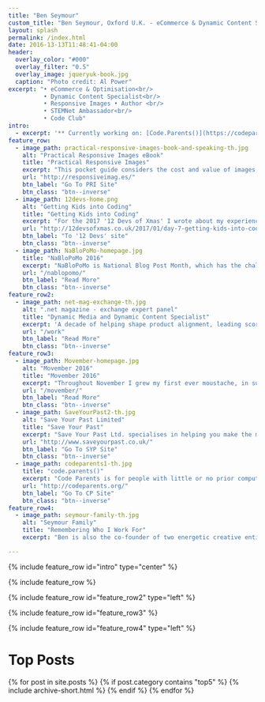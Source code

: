 ```yaml
---
title: "Ben Seymour"
custom_title: "Ben Seymour, Oxford U.K. - eCommerce & Dynamic Content Specialist, Responsive Images Advocate"
layout: splash
permalink: /index.html
date: 2016-13-13T11:48:41-04:00
header:
  overlay_color: "#000"
  overlay_filter: "0.5"
  overlay_image: jqueryuk-book.jpg
  caption: "Photo credit: Al Power"
excerpt: "• eCommerce & Optimisation<br/>
          • Dynamic Content Specialist<br/>
          • Responsive Images • Author <br/>
          • STEMNet Ambassador<br/>
          • Code Club"
intro:
  - excerpt: '** Currently working on: [Code.Parents()](https://codeparents.org/) **<br/>Recently worked on: [12Devs article](http://12devsofxmas.co.uk/2017/01/day-7-getting-kids-into-coding/), [NaBloPoMo](/nablopomo/)'
feature_row:
  - image_path: practical-responsive-images-book-and-speaking-th.jpg
    alt: "Practical Responsive Images eBook"
    title: "Practical Responsive Images"
    excerpt: "This pocket guide considers the cost and value of images, reviews image formats and historic practices, and explores some of the new features and tools available to us, such that we can be in a position to undertake a practical approach to responsive images."
    url: "http://responsiveimag.es/"
    btn_label: "Go To PRI Site"
    btn_class: "btn--inverse"
  - image_path: 12devs-home.png
    alt: "Getting Kids into Coding"
    title: "Getting Kids into Coding"
    excerpt: "For the 2017 '12 Devs of Xmas' I wrote about my experiences teaching Primary aged children, sharing insights into how to make coding interesting and relevant for all children."
    url: "http://12devsofxmas.co.uk/2017/01/day-7-getting-kids-into-coding/"
    btn_label: "To '12 Devs' site"
    btn_class: "btn--inverse"
  - image_path: NaBloPoMo-homepage.jpg
    title: "NaBloPoMo 2016"
    excerpt: "NaBloPoMo is National Blog Post Month, which has the challenge of writing a blog post each day for the whole of November. I’d not heard of it before 1st November, but it sounded like just the tonic for getting back into writing. I’m happy to say it has been everything I had hoped it would be, and probably more."
    url: "/nablopomo/"
    btn_label: "Read More"
    btn_class: "btn--inverse"
feature_row2:
  - image_path: net-mag-exchange-th.jpg
    alt: ".net magazine - exchange expert panel"
    title: "Dynamic Media and Dynamic Content Specialist"
    excerpt: 'A decade of helping shape product alignment, leading scores of  projects for global brands, leveraging industry-leading SaaS Dynamic Media and Dynamic Content solutions (inc. headless CMS) <br/>.net magazine industry expert, conference speaker (including Adobe Summit).'
    url: "/work"
    btn_label: "Read More"
    btn_class: "btn--inverse"
feature_row3:
  - image_path: Movember-homepage.jpg
    alt: "Movember 2016"
    title: "Movember 2016"
    excerpt: "Throughout November I grew my first ever moustache, in support of The Movember Foundation which is s global charity focused on men’s health."
    url: "/movember/"
    btn_label: "Read More"
    btn_class: "btn--inverse"
  - image_path: SaveYourPast2-th.jpg
    alt: "Save Your Past Limited"
    title: "Save Your Past"
    excerpt: "Save Your Past Ltd. specialises in helping you make the most of your pre-digital precious memories. We carefully transform your videos, photos, slides/negatives into a form where they will degrade no more, and can undertake digital restoration work to sensitively turn back the hands of time and rejuvenate them."
    url: "http://www.saveyourpast.co.uk/"
    btn_label: "Go To SYP Site"
    btn_class: "btn--inverse"
  - image_path: codeparents1-th.jpg
    title: "code.parents()"
    excerpt: "Code Parents is for people with little or no prior computing experience, who would like to be better prepared to encourage and support children in starting to explore coding. Ben founded Code Parents, and is keen that it should develop into a community on contributors."
    url: "http://codeparents.org/"
    btn_label: "Go To CP Site"
    btn_class: "btn--inverse"
feature_row4:    
  - image_path: seymour-family-th.jpg
    alt: "Seymour Family"
    title: "Remembering Who I Work For"
    excerpt: "Ben is also the co-founder of two energetic creative entities aged 10  & 7. He also enjoys motorbikes, mountain bikes, Formula1 and the occasional track day (most recently Lotus Exige and Audi R8 at Silverstone).<br/><br/> There are various less-public repositories of our very happy memories, which we tend to share with closer friends and family - ping me for an invitation if you don't already have access."

---
```


{% include feature_row id="intro" type="center" %}

{% include feature_row %}

{% include feature_row id="feature_row2" type="left" %}

{% include feature_row id="feature_row3" %}

{% include feature_row id="feature_row4" type="left" %}

# Top Posts
<div class="post_object">
{% for post in site.posts %}
  {% if post.category contains "top5" %}
    {% include archive-short.html %}
  {% endif %}
{% endfor %}
</div>
